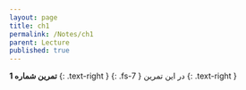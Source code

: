 ```yaml
---
layout: page
title: ch1  
permalink: /Notes/ch1
parent: Lecture
published: true
---
```



**تمرین شماره 1**
{: .text-right }
{: .fs-7 }
در این تمرین
{: .text-right }
